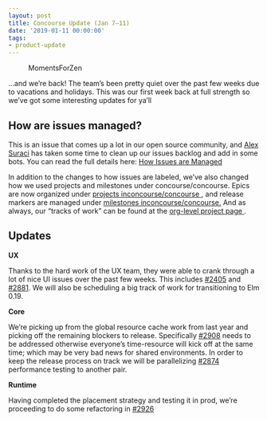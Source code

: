 ```yaml
---
layout: post
title: Concourse Update (Jan 7–11)
date: '2019-01-11 00:00:00'
tags:
- product-update
---
```


<figure class="kg-card kg-image-card kg-card-hascaption"><img src=" __GHOST_URL__ /content/images/downloaded_images/Concourse-Update--Jan-7-11-/1-xc1d4AtxzZanyNVDiEPrvg.jpeg" class="kg-image" alt loading="lazy"><figcaption>MomentsForZen</figcaption></figure>

…and we’re back! The team’s been pretty quiet over the past few weeks due to vacations and holidays. This was our first week back at full strength so we’ve got some interesting updates for ya’ll

## How are issues&nbsp;managed?

This is an issue that comes up a lot in our open source community, and [Alex Suraci](https://medium.com/u/8a9db60441c) has taken some time to clean up our issues backlog and add in some bots. You can read the full details here: [How Issues are Managed](https://github.com/concourse/concourse/wiki/How-Issues-are-Managed)

In addition to the changes to how issues are labeled, we’ve also changed how we used projects and milestones under concourse/concourse. Epics are now organized under [projects in](https://github.com/concourse/concourse/projects)[concourse/concourse](https://github.com/concourse/concourse/projects)[&nbsp;](https://github.com/concourse/concourse/projects), and release markers are managed under [milestones in](https://github.com/concourse/concourse/milestones)[concourse/concourse](https://github.com/concourse/concourse/milestones)[.](https://github.com/concourse/concourse/milestones) And as always, our “tracks of work” can be found at the [org-level project page&nbsp;](https://github.com/orgs/concourse/projects).

## Updates

**UX**

Thanks to the hard work of the UX team, they were able to crank through a lot of nice UI issues over the past few weeks. This includes [#2405](https://github.com/concourse/concourse/issues/2405) and [#2881](https://github.com/concourse/concourse/issues/2881). We will also be scheduling a big track of work for transitioning to Elm 0.19.

**Core**

We’re picking up from the global resource cache work from last year and picking off the remaining blockers to release. Specifically [#2908](https://github.com/concourse/concourse/issues/2908) needs to be addressed otherwise everyone’s time-resource will kick off at the same time; which may be very bad news for shared environments. In order to keep the release process on track we will be parallelizing [#2874](https://github.com/concourse/concourse/issues/2874) performance testing to another pair.

**Runtime**

Having completed the placement strategy and testing it in prod, we’re proceeding to do some refactoring in [#2926](https://github.com/concourse/concourse/issues/2926)

